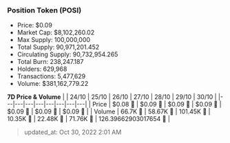 
  ### Position Token (POSI)
  - Price: $0.09
  - Market Cap: $8,102,260.02
  - Max Supply: 100,000,000
  - Total Supply: 90,971,201.452
  - Circulating Supply: 90,732,954.265
  - Total Burn: 238,247.187
  - Holders: 629,968
  - Transactions: 5,477,629
  - Volume: $381,162,779.22

  **7D Price & Volume**
  | | 24&#x2F;10 | 25&#x2F;10 | 26&#x2F;10 | 27&#x2F;10 | 28&#x2F;10 | 29&#x2F;10 | 30&#x2F;10 |
  |---|---|---|---|---|---|---|---|
  | Price | $0.08 🚀 | $0.09 🚀 | $0.09 🚀 | $0.09 🔻 | $0.09 🚀 | $0.09 🚀 | $0.09 🔻 |
  | Volume | 66.7K 🔻 | 58.67K 🔻 | 101.45K 🚀 | 10.35K 🔻 | 22.48K 🚀 | 71.76K 🚀 | 126.39662903017654 🔻 |

  > updated_at: Oct 30, 2022 2:01 AM
